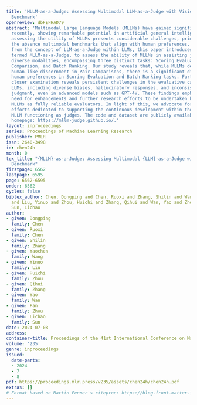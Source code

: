 ```yaml
---
title: 'MLLM-as-a-Judge: Assessing Multimodal LLM-as-a-Judge with Vision-Language
  Benchmark'
openreview: dbFEFHAD79
abstract: 'Multimodal Large Language Models (MLLMs) have gained significant attention
  recently, showing remarkable potential in artificial general intelligence. However,
  assessing the utility of MLLMs presents considerable challenges, primarily due to
  the absence multimodal benchmarks that align with human preferences. Drawing inspiration
  from the concept of LLM-as-a-Judge within LLMs, this paper introduces a novel benchmark,
  termed MLLM-as-a-Judge, to assess the ability of MLLMs in assisting judges across
  diverse modalities, encompassing three distinct tasks: Scoring Evaluation, Pair
  Comparison, and Batch Ranking. Our study reveals that, while MLLMs demonstrate remarkable
  human-like discernment in Pair Comparisons, there is a significant divergence from
  human preferences in Scoring Evaluation and Batch Ranking tasks. Furthermore, a
  closer examination reveals persistent challenges in the evaluative capacities of
  LLMs, including diverse biases, hallucinatory responses, and inconsistencies in
  judgment, even in advanced models such as GPT-4V. These findings emphasize the pressing
  need for enhancements and further research efforts to be undertaken before regarding
  MLLMs as fully reliable evaluators. In light of this, we advocate for additional
  efforts dedicated to supporting the continuous development within the domain of
  MLLM functioning as judges. The code and dataset are publicly available at our project
  homepage: https://mllm-judge.github.io/.'
layout: inproceedings
series: Proceedings of Machine Learning Research
publisher: PMLR
issn: 2640-3498
id: chen24h
month: 0
tex_title: "{MLLM}-as-a-Judge: Assessing Multimodal {LLM}-as-a-Judge with Vision-Language
  Benchmark"
firstpage: 6562
lastpage: 6595
page: 6562-6595
order: 6562
cycles: false
bibtex_author: Chen, Dongping and Chen, Ruoxi and Zhang, Shilin and Wang, Yaochen
  and Liu, Yinuo and Zhou, Huichi and Zhang, Qihui and Wan, Yao and Zhou, Pan and
  Sun, Lichao
author:
- given: Dongping
  family: Chen
- given: Ruoxi
  family: Chen
- given: Shilin
  family: Zhang
- given: Yaochen
  family: Wang
- given: Yinuo
  family: Liu
- given: Huichi
  family: Zhou
- given: Qihui
  family: Zhang
- given: Yao
  family: Wan
- given: Pan
  family: Zhou
- given: Lichao
  family: Sun
date: 2024-07-08
address:
container-title: Proceedings of the 41st International Conference on Machine Learning
volume: '235'
genre: inproceedings
issued:
  date-parts:
  - 2024
  - 7
  - 8
pdf: https://proceedings.mlr.press/v235/assets/chen24h/chen24h.pdf
extras: []
# Format based on Martin Fenner's citeproc: https://blog.front-matter.io/posts/citeproc-yaml-for-bibliographies/
---
```

